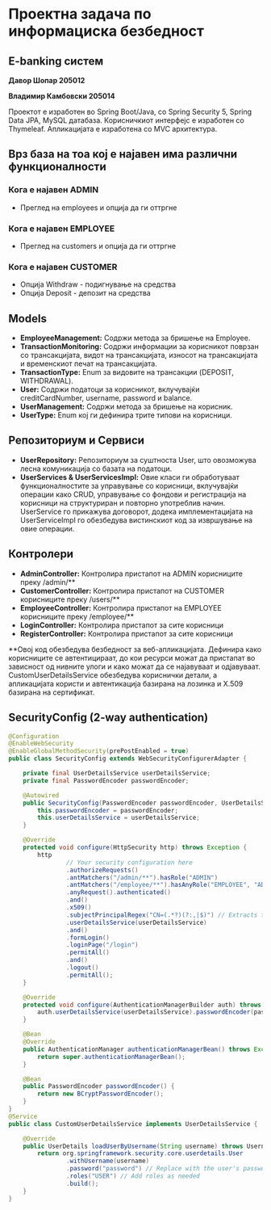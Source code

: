 # Проектна задача по информациска безбедност

## E-banking систем

**Давор Шопар 205012**

**Владимир Камбовски 205014**

Проектот е изработен во Spring Boot/Java, со Spring Security 5, Spring Data JPA, MySQL датабаза. Корисничкиот интерфејс е изработен со Thymeleaf. Апликацијата е изработена со MVC архитектура.

## Врз база на тоа кој е најавен има различни функционалности

### Кога е најавен ADMIN
- Преглед на employees и опција да ги оттргне

### Кога е најавен EMPLOYEE
- Преглед на customers и опција да ги оттргне

### Кога е најавен CUSTOMER
- Опција Withdraw - подигнување на средства
- Опција Deposit - депозит на средства

## Models 

- **EmployeeManagement:** Содржи метода за бришење на Employee.
- **TransactionMonitoring:** Содржи информации за корисникот поврзан со трансакцијата, видот на трансакцијата, износот на трансакцијата и временскиот печат на трансакцијата.
- **TransactionType:** Enum за видовите на трансакции (DEPOSIT, WITHDRAWAL).
- **User:** Содржи податоци за корисникот, вклучувајќи creditCardNumber, username, password и balance.
- **UserManagement:** Содржи метода за бришење на корисник.
- **UserType:** Enum кој ги дефинира трите типови на корисници.

## Репозиториум и Сервиси

- **UserRepository:** Репозиториум за суштноста User, што овозможува лесна комуникација со базата на податоци.
- **UserServices & UserServicesImpl:** Овие класи ги обработуваат функционалностите за управување со корисници, вклучувајќи операции како CRUD, управување со фондови и регистрација на корисници на структуриран и повторно употреблив начин. UserService го прикажува договорот, додека имплементацијата на UserServiceImpl го обезбедува вистинскиот код за извршување на овие операции.

## Контролери

- **AdminController:** Контролира пристапот на ADMIN корисниците преку /admin/**
- **CustomerController:** Контролира пристапот на CUSTOMER корисниците преку /users/**
- **EmployeeController:** Контролира пристапот на EMPLOYEE корисниците преку /employee/**
- **LoginController:** Контролира пристапот за сите корисници
- **RegisterController:** Контролира пристапот за сите корисници

**Овој код обезбедува безбедност за веб-апликацијата. Дефинира како корисниците се автентицираат, до кои ресурси можат да пристапат во зависност од нивните улоги и како можат да се најавуваат и одјавуваат. CustomUserDetailsService обезбедува кориснички детали, а апликацијата користи и автентикација базирана на лозинка и X.509 базирана на сертификат.
## SecurityConfig (2-way authentication)
```java
@Configuration
@EnableWebSecurity
@EnableGlobalMethodSecurity(prePostEnabled = true)
public class SecurityConfig extends WebSecurityConfigurerAdapter {

    private final UserDetailsService userDetailsService;
    private final PasswordEncoder passwordEncoder;

    @Autowired
    public SecurityConfig(PasswordEncoder passwordEncoder, UserDetailsService userDetailsService) {
        this.passwordEncoder = passwordEncoder;
        this.userDetailsService = userDetailsService;
    }

    @Override
    protected void configure(HttpSecurity http) throws Exception {
        http
                // Your security configuration here
                .authorizeRequests()
                .antMatchers("/admin/**").hasRole("ADMIN")
                .antMatchers("/employee/**").hasAnyRole("EMPLOYEE", "ADMIN")
                .anyRequest().authenticated()
                .and()
                .x509()
                .subjectPrincipalRegex("CN=(.*?)(?:,|$)") // Extracts the common name (CN) from the certificate
                .userDetailsService(userDetailsService)
                .and()
                .formLogin()
                .loginPage("/login")
                .permitAll()
                .and()
                .logout()
                .permitAll();
    }

    @Override
    protected void configure(AuthenticationManagerBuilder auth) throws Exception {
        auth.userDetailsService(userDetailsService).passwordEncoder(passwordEncoder);
    }

    @Bean
    @Override
    public AuthenticationManager authenticationManagerBean() throws Exception {
        return super.authenticationManagerBean();
    }

    @Bean
    public PasswordEncoder passwordEncoder() {
        return new BCryptPasswordEncoder();
    }
}
@Service
public class CustomUserDetailsService implements UserDetailsService {

    @Override
    public UserDetails loadUserByUsername(String username) throws UsernameNotFoundException {
        return org.springframework.security.core.userdetails.User
                .withUsername(username)
                .password("password") // Replace with the user's password hash
                .roles("USER") // Add roles as needed
                .build();
    }
}


